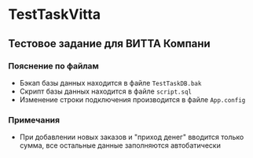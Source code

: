 # TestTaskVitta
## Тестовое задание для ВИТТА Компани 

### Пояснение по файлам
* Бэкап базы данных находится в файле `TestTaskDB.bak`
* Скрипт базы данных находится в файле `script.sql`
* Изменение строки подключения производится в файле `App.config` 
### Примечания
* При добавлении новых заказов и "приход денег" вводится только сумма, все остальные данные заполняются автобатически
